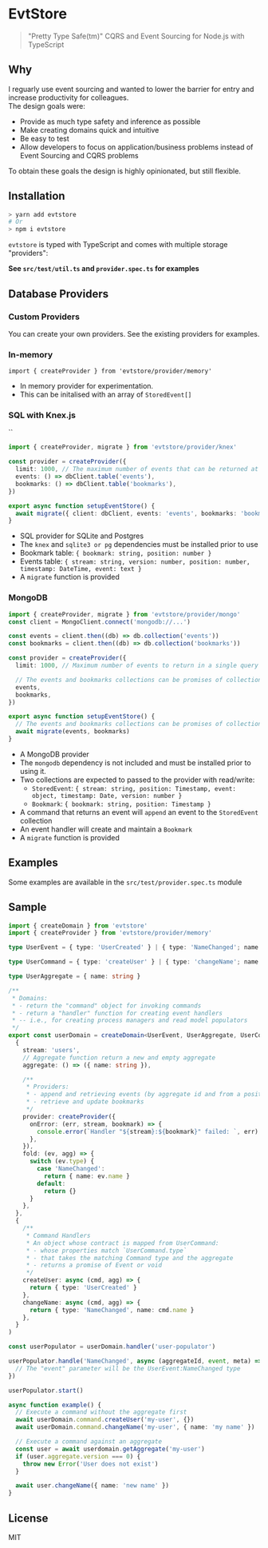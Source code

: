 # EvtStore

> "Pretty Type Safe(tm)" CQRS and Event Sourcing for Node.js with TypeScript

## Why

I reguarly use event sourcing and wanted to lower the barrier for entry and increase productivity for colleagues.  
The design goals were:

- Provide as much type safety and inference as possible
- Make creating domains quick and intuitive
- Be easy to test
- Allow developers to focus on application/business problems instead of Event Sourcing and CQRS problems

To obtain these goals the design is highly opinionated, but still flexible.

## Installation

```sh
> yarn add evtstore
# Or
> npm i evtstore
```

`evtstore` is typed with TypeScript and comes with multiple storage "providers":

**See `src/test/util.ts` and `provider.spec.ts` for examples**

## Database Providers

### Custom Providers

You can create your own providers. See the existing providers for examples.

### In-memory

`import { createProvider } from 'evtstore/provider/memory'`

- In memory provider for experimentation.
- This can be initalised with an array of `StoredEvent[]`

### SQL with Knex.js

``

```ts
import { createProvider, migrate } from 'evtstore/provider/knex'

const provider = createProvider({
  limit: 1000, // The maximum number of events that can be returned at a time
  events: () => dbClient.table('events'),
  bookmarks: () => dbClient.table('bookmarks'),
})

export async function setupEventStore() {
  await migrate({ client: dbClient, events: 'events', bookmarks: 'bookmarks' })
}
```

- SQL provider for SQLite and Postgres
- The `knex` and `sqlite3 or pg` dependencies must be installed prior to use
- Bookmark table: `{ bookmark: string, position: number }`
- Events table: `{ stream: string, version: number, position: number, timestamp: DateTime, event: text }`
- A `migrate` function is provided

### MongoDB

```ts
import { createProvider, migrate } from 'evtstore/provider/mongo'
const client = MongoClient.connect('mongodb://...')

const events = client.then((db) => db.collection('events'))
const bookmarks = client.then((db) => db.collection('bookmarks'))

const provider = createProvider({
  limit: 1000, // Maximum number of events to return in a single query

  // The events and bookmarks collections can be promises of collections or just collections
  events,
  bookmarks,
})

export async function setupEventStore() {
  // The events and bookmarks collections can be promises of collections or just collections
  await migrate(events, bookmarks)
}
```

- A MongoDB provider
- The `mongodb` dependency is not included and must be installed prior to using it.
- Two collections are expected to passed to the provider with read/write:
  - `StoredEvent`: `{ stream: string, position: Timestamp, event: object, timestamp: Date, version: number }`
  - `Bookmark`: `{ bookmark: string, position: Timestamp }`
- A command that returns an event will `append` an event to the `StoredEvent` collection
- An event handler will create and maintain a `Bookmark`
- A `migrate` function is provided

## Examples

Some examples are available in the `src/test/provider.spec.ts` module

## Sample

```ts
import { createDomain } from 'evtstore'
import { createProvider } from 'evtstore/provider/memory'

type UserEvent = { type: 'UserCreated' } | { type: 'NameChanged'; name: string }

type UserCommand = { type: 'createUser' } | { type: 'changeName'; name: string }

type UserAggregate = { name: string }

/**
 * Domains:
 * - return the "command" object for invoking commands
 * - return a "handler" function for creating event handlers
 * -- i.e., for creating process managers and read model populators
 */
export const userDomain = createDomain<UserEvent, UserAggregate, UserCommand>(
  {
    stream: 'users',
    // Aggregate function return a new and empty aggregate
    aggregate: () => ({ name: string }),

    /**
     * Providers:
     * - append and retrieving events (by aggregate id and from a position)
     * - retrieve and update bookmarks
     */
    provider: createProvider({
      onError: (err, stream, bookmark) => {
        console.error(`Handler "${stream}:${bookmark}" failed: `, err)
      },
    }),
    fold: (ev, agg) => {
      switch (ev.type) {
        case 'NameChanged':
          return { name: ev.name }
        default:
          return {}
      }
    },
  },
  {
    /**
     * Command Handlers
     * An object whose contract is mapped from UserCommand:
     * - whose properties match `UserCommand.type`
     * - that takes the matching Command type and the aggregate
     * - returns a promise of Event or void
     */
    createUser: async (cmd, agg) => {
      return { type: 'UserCreated' }
    },
    changeName: async (cmd, agg) => {
      return { type: 'NameChanged', name: cmd.name }
    },
  }
)

const userPopulator = userDomain.handler('user-populator')

userPopulator.handle('NameChanged', async (aggregateId, event, meta) => {
  // The "event" parameter will be the UserEvent:NameChanged type
})

userPopulator.start()

async function example() {
  // Execute a command without the aggregate first
  await userDomain.command.createUser('my-user', {})
  await userDomain.command.changeName('my-user', { name: 'my name' })

  // Execute a command against an aggregate
  const user = await userdomain.getAggregate('my-user')
  if (user.aggregate.version === 0) {
    throw new Error('User does not exist')
  }

  await user.changeName({ name: 'new name' })
}
```

## License

MIT
